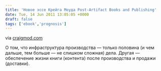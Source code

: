 ```yaml
---
title: 'Новое эссе Крейга Моуда Post-Artifact Books and Publishing'
date: Tue, 14 Jun 2011 13:05:05 +0000
draft: false
tags: ['ebook','prognosis']
---
```


via [craigmod.com](http://craigmod.com/journal/post_artifact/)

О том, что инфраструктура производства — только половина (и чем дальше, тем больше — не слишком сложная) дела. Другая — обеспечение жизни книги (контента) после производства и продажи (доставки).